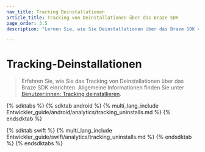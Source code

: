 ```yaml
---
nav_title: Tracking Deinstallationen
article_title: Tracking von Deinstallationen über das Braze SDK
page_order: 3.5
description: "Lernen Sie, wie Sie Deinstallationen über das Braze SDK verfolgen können."

---
```


# Tracking-Deinstallationen

> Erfahren Sie, wie Sie das Tracking von Deinstallationen über das Braze SDK einrichten. Allgemeine Informationen finden Sie unter [Benutzer:innen: Tracking deinstallieren]({{site.baseurl}}/user_guide/analytics/tracking/uninstall_tracking).

{% sdktabs %}
{% sdktab android %}
{% multi_lang_include Entwickler_guide/android/analytics/tracking_uninstalls.md %}
{% endsdktab %}

{% sdktab swift %}
{% multi_lang_include Entwickler_guide/swift/analytics/tracking_uninstalls.md %}
{% endsdktab %}
{% endsdktabs %}
